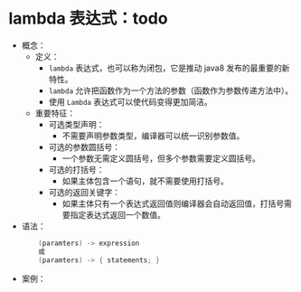 # lambda 表达式：todo
- 概念：
    - 定义：
        - `lambda` 表达式，也可以称为闭包，它是推动 java8 发布的最重要的新特性。
        - `lambda` 允许把函数作为一个方法的参数（函数作为参数传递方法中）。
        - 使用 `Lambda` 表达式可以使代码变得更加简洁。
    - 重要特征：
        - 可选类型声明：
            - 不需要声明参数类型，编译器可以统一识别参数值。
        - 可选的参数圆括号：
            - 一个参数无需定义圆括号，但多个参数需要定义圆括号。
        - 可选的打括号：
            - 如果主体包含一个语句，就不需要使用打括号。
        - 可选的返回关键字：
            - 如果主体只有一个表达式返回值则编译器会自动返回值，打括号需要指定表达式返回一个数值。
- 语法：
    ```java
        (paramters) -> expression
        或
        (paramters) -> { statements; }
    ```
- 案例：
